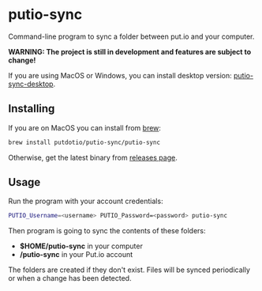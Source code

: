 putio-sync
==========

Command-line program to sync a folder between put.io and your computer.

**WARNING: The project is still in development and features are subject to change!**

If you are using MacOS or Windows, you can install desktop version: [putio-sync-desktop](https://github.com/putdotio/putio-sync-desktop).

Installing
----------

If you are on MacOS you can install from [brew](https://brew.sh/):
```sh
brew install putdotio/putio-sync/putio-sync
```

Otherwise, get the latest binary from [releases page](https://github.com/putdotio/putio-sync/releases).

Usage
-----

Run the program with your account credentials:
```sh
PUTIO_Username=<username> PUTIO_Password=<password> putio-sync
```

Then program is going to sync the contents of these folders:
- **$HOME/putio-sync** in your computer
- **/putio-sync** in your Put.io account

The folders are created if they don't exist.
Files will be synced periodically or when a change has been detected.
